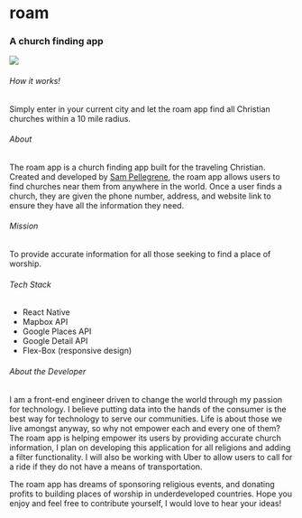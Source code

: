 # roam
### A church finding app
![](Roam-ReadMe-Gif.gif)

###### How it works!
Simply enter in your current city and let the roam app find all Christian churches within a 10 mile radius.

###### About
The roam app is a church finding app built for the traveling Christian. Created and developed by [Sam Pellegrene](https://twitter.com/sammypelly), the roam app allows users to find churches near them from anywhere in the world.
Once a user finds a church, they are given the phone number, address, and website link to ensure they have all the information they need.

###### Mission
To provide accurate information for all those seeking to find a place of worship.

###### Tech Stack

* React Native
* Mapbox API
* Google Places API
* Google Detail API
* Flex-Box (responsive design)


###### About the Developer
I am a front-end engineer driven to change the world through my passion for technology. I believe putting data into the hands of the consumer is the best way for technology to serve our communities. Life is about those we live amongst anyway, so why not empower each and every one of them? The roam app is helping empower its users by providing accurate church information, I plan on developing this application for all religions and adding a filter functionality. I will also be working with Uber to allow users to call for a ride if they do not have a means of transportation.

The roam app has dreams of sponsoring religious events, and donating profits to building places of worship in underdeveloped countries. Hope you enjoy and feel free to contribute yourself, I would love to hear your ideas!
